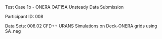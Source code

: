 Test Case 1b - ONERA OAT15A Unsteady Data Submission

Participant ID: 008

Data Sets: 008.02 CFD++ URANS Simulations on Deck-ONERA grids using SA_neg

